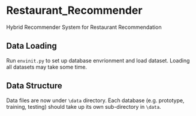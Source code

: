 # Restaurant_Recommender
Hybrid Recommender System for Restaurant Recommendation

## Data Loading
Run `envinit.py` to set up database envrionment and load dataset. Loading all datasets may take some time.

## Data Structure
Data files are now under `\data` directory. Each database (e.g. prototype, training, testing) should take up its own sub-directory in `\data`.
